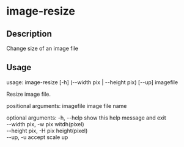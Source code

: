# image-resize

## Description

Change size of an image file

## Usage

usage: image-resize [-h] (--width pix | --height pix) [--up] imagefile

Resize image file.

positional arguments:
  imagefile             image file name

optional arguments:
  -h, --help            show this help message and exit  
  --width pix, -w pix   witdh(pixel)  
  --height pix, -H pix  height(pixel)  
  --up, -u              accept scale up  
  

